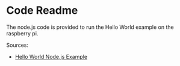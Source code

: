 # Code Readme
The node.js code is provided to run the Hello World example on the raspberry pi. 

Sources:
- [Hello World Node.js Example](https://www.w3schools.com/nodejs/nodejs_get_started.asp)

